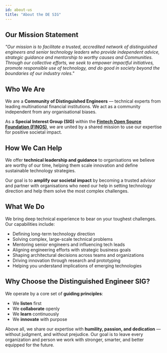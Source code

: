 ```yaml
---
id: about-us
title: "About the DE SIG"
---
```


## Our Mission Statement

_"Our mission is to facilitate a trusted, accredited network of distinguished engineers and senior technology leaders who provide independent advice, strategic guidance and mentorship to worthy causes and Communities. Through our collective efforts, we seek to empower impactful initiatives, promote responsible use of technology, and do good in society beyond the boundaries of our industry roles."_

## Who We Are

We are a **Community of Distinguished Engineers** — technical experts from leading multinational financial institutions.  We act as a community independent from any organisational biases.

As a **Special Interest Group (SIG)** within the [**Fintech Open Source Foundation (FINOS)**](https://finos.org), we are united by a shared mission to use our expertise for positive societal impact.

## How We Can Help

We offer **technical leadership and guidance** to organisations we believe are worthy of our time, helping them scale innovation and define sustainable technology strategies.

Our goal is to **amplify our societal impact** by becoming a trusted advisor and partner with organisations who need our help in setting technology direction and help them solve the most complex challenges.

## What We Do

We bring deep technical experience to bear on your toughest challenges. Our capabilities include:

* Defining long-term technology direction
* Solving complex, large-scale technical problems
* Mentoring senior engineers and influencing tech leads
* Aligning engineering efforts with strategic business goals
* Shaping architectural decisions across teams and organizations
* Driving innovation through research and prototyping
* Helping you understand implications of emerging technologies

## Why Choose the Distinguished Engineer SIG?

We operate by a core set of **guiding principles**:

* We **listen** first
* We **collaborate** openly
* We **learn** continuously
* We **innovate** with purpose

Above all, we share our expertise with **humility, passion, and dedication** — without judgment, and without prejudice. Our goal is to leave every organization and person we work with stronger, smarter, and better equipped for the future.

<!-- - Register for future meetings: https://zoom-lfx.platform.linuxfoundation.org/meeting/94448504669?password=eae95588-ef7e-4d50-a03b-7e8c64fb14d0&invite=true -->
